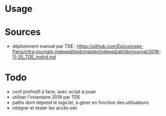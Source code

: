 # Usage

# Sources

* déploiement manuel par TDE : https://github.com/Epiconcept-Paris/infra-journals-indexed/blob/master/indexed/all/tde/journal/2019-11-25_TDE_indird.md

# Todo

* conf profntd1 à faire, avec script à jouer
* utiliser l'inventaire 2019 par TDE
* paths dont dépend le logiciel, à gérer en fonction des utilisateurs
* intégrer et tester les accès ssh